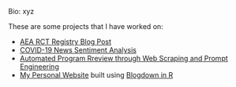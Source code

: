 Bio: xyz

These are some projects that I have worked on:
- [AEA RCT Registry Blog Post](https://www.povertyactionlab.org/blog/1-26-24/celebrating-decade-aea-rct-registry)
- [COVID-19 News Sentiment Analysis](https://github.com/StutiG99/Sentiment_analysis)
- [Automated Program Rreview through Web Scraping and Prompt Engineering](https://colab.research.google.com/drive/1JFMrHW6u-2pDTEWvlyRh-U0GwfED_08n#scrollTo=of9t4iIaJWio)
- [My Personal Website](https://stutii-goyal.netlify.app/) built using [Blogdown in R](https://github.com/StutiG99/website)

<!--
**StutiG99/StutiG99** is a ✨ _special_ ✨ repository because its `README.md` (this file) appears on your GitHub profile.

Here are some ideas to get you started:

- 🔭 I’m currently working on ...
- 🌱 I’m currently learning ...
- 👯 I’m looking to collaborate on ...
- 🤔 I’m looking for help with ...
- 💬 Ask me about ...
- 📫 How to reach me: ...
- 😄 Pronouns: ...
- ⚡ Fun fact: ...
-->
